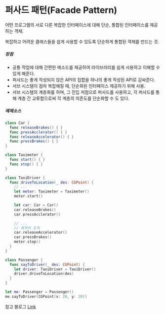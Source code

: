 # 퍼사드 패턴(Facade Pattern)
어떤 프로그램의 서로 다른 복잡한 인터페이스에 대해 단순, 통합된 인터페이스를 제공하는 객체.

복잡하고 어려운 클래스들을 쉽게 사용할 수 있도록 단순하게 통합된 객체를 만드는 것.

##### 장점

- 공통 작업에 대해 간편한 메소드를 제공하여 라이브러리를 쉽게 사용하고 이해할 수 있게 해준다.
- 퍼사드는 좋게 작성되지 않은 API의 집합을 하나의 좋게 작성된 API로 감싸준다.
- 서브 시스템이 점차 복잡해질 때, 단순화된 인터페이스 제공하기 위해 사용.
- 서브 시스템의 계층화를 하며, 그 진입 저점으로 퍼사드를 사용하고, 각 퍼사드를 통해 계층 간 교류함으로써 각 계층의 의존도를 단순화할 수 도 있다.

##### 예제소스
```Swift
class Car {
  func releaseBrakes() { }
  func pressAcclerator() { }
  func releaseAccelerator() { }
  func pressBrakes() { }
}

class Taximeter {
  func start() { }
  func stop() { }
}
```
```Swift
class TaxiDriver {
  func driveToLocation(_ des: CGPoint) {
    // ...
    let meter: Taximeter = Taximeter()
    meter.start()

    let car: Car = Car()
    car.releaseBrakes()
    car.pressAcclerator()

    // ...
    // 목적지 도착
    car.releaseAccelerator()
    car.pressBrakes()
    meter.stop()
  }
}
```

```Swift
class Passenger {
  func sayToDriver(_ des: CGPoint) {
    let driver: TaxiDriver = TaxiDriver()
    driver.driveToLocation(des)
  }
}

let me: Passenger = Passenger()
me.sayToDriver(CGPoint(x: 20, y: 20))
```

참고 블로그 [Link](http://blog.naver.com/PostView.nhn?blogId=itperson&logNo=220937841480&categoryNo=92&parentCategoryNo=0&viewDate=&currentPage=1&postListTopCurrentPage=1&from=postList&userTopListOpen=true&userTopListCount=10&userTopListManageOpen=false&userTopListCurrentPage=1)
